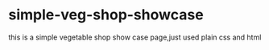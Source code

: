 # simple-veg-shop-showcase
this is a simple vegetable shop show case page,just used plain css and html
